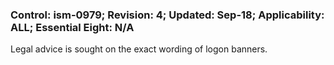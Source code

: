 ### Control: ism-0979; Revision: 4; Updated: Sep-18; Applicability: ALL; Essential Eight: N/A
<p>Legal advice is sought on the exact wording of logon banners.</p>